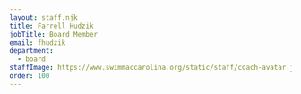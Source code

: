 ```yaml
---
layout: staff.njk
title: Farrell Hudzik
jobTitle: Board Member
email: fhudzik
department:
  - board
staffImage: https://www.swimmaccarolina.org/static/staff/coach-avatar.jpg
order: 100
---
```

